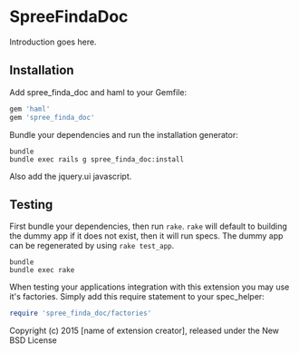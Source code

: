 SpreeFindaDoc
===============

Introduction goes here.

Installation
------------

Add spree_finda_doc and haml to your Gemfile:

```ruby
gem 'haml'
gem 'spree_finda_doc'
```

Bundle your dependencies and run the installation generator:

```shell
bundle
bundle exec rails g spree_finda_doc:install
```

Also add the jquery.ui javascript.



Testing
-------

First bundle your dependencies, then run `rake`. `rake` will default to building the dummy app if it does not exist, then it will run specs. The dummy app can be regenerated by using `rake test_app`.

```shell
bundle
bundle exec rake
```

When testing your applications integration with this extension you may use it's factories.
Simply add this require statement to your spec_helper:

```ruby
require 'spree_finda_doc/factories'
```

Copyright (c) 2015 [name of extension creator], released under the New BSD License
